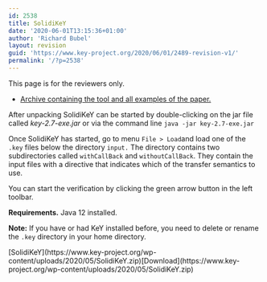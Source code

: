 ```yaml
---
id: 2538
title: SolidiKeY
date: '2020-06-01T13:15:36+01:00'
author: 'Richard Bubel'
layout: revision
guid: 'https://www.key-project.org/2020/06/01/2489-revision-v1/'
permalink: '/?p=2538'
---
```


This page is for the reviewers only.

- [Archive containing the tool and all examples of the paper.](https://www.key-project.org/wp-content/uploads/2020/05/SolidiKeY.zip)

After unpacking SolidiKeY can be started by double-clicking on the jar file called <span>*key-2.7-exe.jar* or via the command line `java -jar key-2.7-exe.jar`</span>

Once SolidiKeY has started, go to menu `File > Load`and load one of the `.key` files below the directory `input.` The directory contains two subdirectories called `withCallBack` and `withoutCallBack`. They contain the input files with a directive that indicates which of the transfer semantics to use.

You can start the verification by clicking the green arrow button in the left toolbar.

**Requirements.** Java 12 installed.

**Note:** If you have or had KeY installed before, you need to delete or rename the `.key` directory in your home directory.

<div class="wp-block-file">[SolidiKeY](https://www.key-project.org/wp-content/uploads/2020/05/SolidiKeY.zip)[Download](https://www.key-project.org/wp-content/uploads/2020/05/SolidiKeY.zip)</div>
